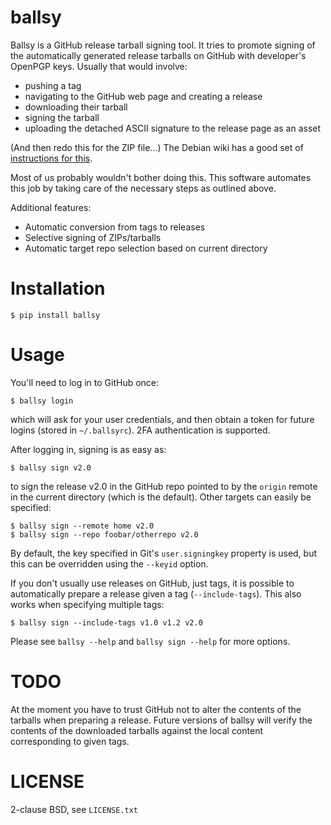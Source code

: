 # ballsy


Ballsy is a GitHub release tarball signing tool. It tries to promote signing of
the automatically generated release tarballs on GitHub with developer's OpenPGP
keys. Usually that would involve:

  - pushing a tag
  - navigating to the GitHub web page and creating a release
  - downloading their tarball
  - signing the tarball
  - uploading the detached ASCII signature to the release page as an asset

(And then redo this for the ZIP file...) The Debian wiki has a good set of
[instructions for this](https://wiki.debian.org/Creating%20signed%20GitHub%20releases).

Most of us probably wouldn't bother doing this. This software automates this
job by taking care of the necessary steps as outlined above.

Additional features:

  - Automatic conversion from tags to releases
  - Selective signing of ZIPs/tarballs
  - Automatic target repo selection based on current directory

# Installation

    $ pip install ballsy

# Usage

You'll need to log in to GitHub once:

    $ ballsy login

which will ask for your user credentials, and then obtain a token for future
logins (stored in `~/.ballsyrc`). 2FA authentication is supported.

After logging in, signing is as easy as:

    $ ballsy sign v2.0

to sign the release v2.0 in the GitHub repo pointed to by the `origin` remote
in the current directory (which is the default). Other targets can easily be
specified:

    $ ballsy sign --remote home v2.0
    $ ballsy sign --repo foobar/otherrepo v2.0

By default, the key specified
in Git's `user.signingkey` property is used, but this can be overridden using
the `--keyid` option.

If you don't usually use releases on GitHub, just tags, it is possible to
automatically prepare a release given a tag (`--include-tags`). This also works
when specifying multiple tags:

    $ ballsy sign --include-tags v1.0 v1.2 v2.0

Please see `ballsy --help` and `ballsy sign --help` for more options.

# TODO

At the moment you have to trust GitHub not to alter the contents of the
tarballs when preparing a release. Future versions of ballsy will verify the
contents of the downloaded tarballs against the local content corresponding to
given tags.

# LICENSE

2-clause BSD, see `LICENSE.txt`
